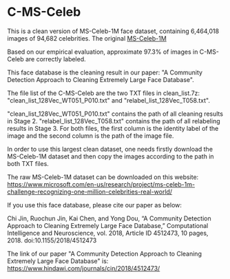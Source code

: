 # C-MS-Celeb
This is a clean version of  MS-Celeb-1M face dataset, containing 6,464,018 images of 94,682 celebrities.
The original [MS-Celeb-1M](https://www.microsoft.com/en-us/research/project/ms-celeb-1m-challenge-recognizing-one-million-celebrities-real-world/)

Based on our empirical evaluation, approximate 97.3% of images in C-MS-Celeb are correctly labeled.

This face database is the cleaning result in our paper: "A Community Detection Approach to Cleaning Extremely Large Face Database".

The file list of the C-MS-Celeb are the two TXT files in clean_list.7z: "clean_list_128Vec_WT051_P010.txt" and "relabel_list_128Vec_T058.txt". 

"clean_list_128Vec_WT051_P010.txt" contains the path of all cleaning results in Stage 2. 
"relabel_list_128Vec_T058.txt" contains the path of all relabeling results in Stage 3. 
For both files, the first column is the identity label of the image and the second column is the path of the image file.

In order to use this largest clean dataset, one needs firstly download the MS-Celeb-1M dataset and then copy the images according to the path in both TXT files.

The raw MS-Celeb-1M dataset can be downloaded on this website:
https://www.microsoft.com/en-us/research/project/ms-celeb-1m-challenge-recognizing-one-million-celebrities-real-world/

If you use this face database, please cite our paper as below:

Chi Jin, Ruochun Jin, Kai Chen, and Yong Dou, “A Community Detection Approach to Cleaning Extremely Large Face Database,” Computational Intelligence and Neuroscience, vol. 2018, Article ID 4512473, 10 pages, 2018. doi:10.1155/2018/4512473

The link of our paper "A Community Detection Approach to Cleaning Extremely Large Face Database" is:
https://www.hindawi.com/journals/cin/2018/4512473/
